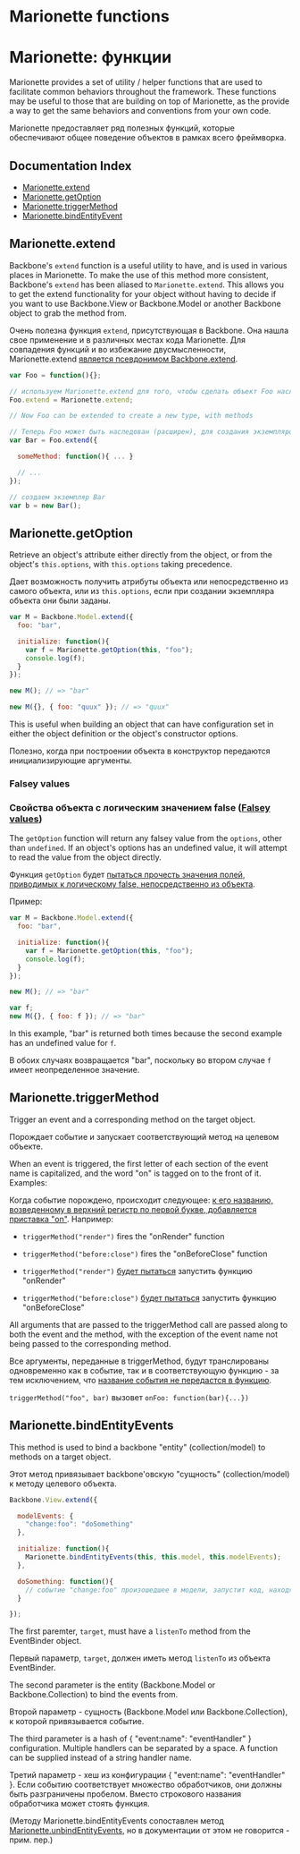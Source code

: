 # Marionette functions

# Marionette: функции

Marionette provides a set of utility / helper functions that are used to
facilitate common behaviors throughout the framework. These functions may
be useful to those that are building on top of Marionette, as the provide
a way to get the same behaviors and conventions from your own code.

Marionette предоставляет ряд полезных функций, которые обеспечивают общее поведение объектов в рамках всего фреймворка.


## Documentation Index

* [Marionette.extend](#marionetteextend)
* [Marionette.getOption](#marionetteextend)
* [Marionette.triggerMethod](#marionettetriggermethod)
* [Marionette.bindEntityEvent](#marionettebindentityevents)

## Marionette.extend

Backbone's `extend` function is a useful utility to have, and is used in
various places in Marionette. To make the use of this method more consistent,
Backbone's `extend` has been aliased to `Marionette.extend`. This allows
you to get the extend functionality for your object without having to
decide if you want to use Backbone.View or Backbone.Model or another
Backbone object to grab the method from.

Очень полезна функция `extend`, присутствующая в Backbone. Она нашла свое применение и в различных местах кода Marionette.
Для совпадения функций и во избежание двусмысленности, Marionette.extend [является псевдонимом Backbone.extend](https://github.com/marionettejs/backbone.marionette/blob/master/src/marionette.helpers.js#L20).

```js
var Foo = function(){};

// используем Marionette.extend для того, чтобы сделать объект Foo наследуемым, наподобие других Backbone и Marionette объектов 
Foo.extend = Marionette.extend;

// Now Foo can be extended to create a new type, with methods

// Теперь Foo может быть наследован (расширен), для создания экземпляров объекта нового типа, с рядом новых методов
var Bar = Foo.extend({

  someMethod: function(){ ... }

  // ...
});

// создаем экземпляр Bar
var b = new Bar();
```

## Marionette.getOption

Retrieve an object's attribute either directly from the object, or from
the object's `this.options`, with `this.options` taking precedence.

Дает возможность получить атрибуты объекта или непосредственно из самого объекта,
или из `this.options`, если при создании экземпляра объекта они были заданы.


```js
var M = Backbone.Model.extend({
  foo: "bar",

  initialize: function(){
    var f = Marionette.getOption(this, "foo");
    console.log(f);
  }
});

new M(); // => "bar"

new M({}, { foo: "quux" }); // => "quux"
```

This is useful when building an object that can have configuration set
in either the object definition or the object's constructor options.

Полезно, когда при построении объекта в конструктор передаются инициализирующие аргументы.

### Falsey values

### Свойства объекта с логическим значением false ([Falsey values](http://james.padolsey.com/javascript/truthy-falsey/))

The `getOption` function will return any falsey value from the `options`,
other than `undefined`. If an object's options has an undefined value, it will
attempt to read the value from the object directly.

Функция `getOption` будет [пытаться прочесть значения полей, приводимых к логическому false, непосредственно из объекта](https://github.com/marionettejs/backbone.marionette/blob/master/src/marionette.helpers.js#L34).

Пример:

```js
var M = Backbone.Model.extend({
  foo: "bar",

  initialize: function(){
    var f = Marionette.getOption(this, "foo");
    console.log(f);
  }
});

new M(); // => "bar"

var f;
new M({}, { foo: f }); // => "bar"
```

In this example, "bar" is returned both times because the second 
example has an undefined value for `f`.

В обоих случаях возвращается "bar", поскольку во втором случае `f` имеет неопределенное значение.

## Marionette.triggerMethod

Trigger an event and a corresponding method on the target object.

Порождает событие и запускает соответствующий метод на целевом объекте.

When an event is triggered, the first letter of each section of the 
event name is capitalized, and the word "on" is tagged on to the front 
of it. Examples:

Когда событие порождено, происходит следующее: [к его названию, возведенному в верхний регистр по первой букве, добавляется приставка "on"](https://github.com/marionettejs/backbone.marionette/blob/master/src/marionette.triggermethod.js#L22). Например:

* `triggerMethod("render")` fires the "onRender" function
* `triggerMethod("before:close")` fires the "onBeforeClose" function

* `triggerMethod("render")` [будет пытаться](https://github.com/marionettejs/backbone.marionette/blob/master/src/marionette.triggermethod.js#L29) запустить функцию "onRender"
* `triggerMethod("before:close")` [будет пытаться](https://github.com/marionettejs/backbone.marionette/blob/master/src/marionette.triggermethod.js#L29) запустить функцию "onBeforeClose"

All arguments that are passed to the triggerMethod call are passed along to both the event and the method, with the exception of the event name not being passed to the corresponding method.

Все аргументы, переданные в triggerMethod, будут транслированы одновременно как в событие, так и в соответствующую функцию - за тем исключением,
что [название события не передастся в функцию](https://github.com/marionettejs/backbone.marionette/blob/master/src/marionette.triggermethod.js#L30-L31).



`triggerMethod("foo", bar)` вызовет `onFoo: function(bar){...})`

## Marionette.bindEntityEvents

This method is used to bind a backbone "entity" (collection/model) 
to methods on a target object. 

Этот метод привязывает backbone'овскую "сущность" (collection/model) к методу целевого объекта.

```js
Backbone.View.extend({

  modelEvents: {
    "change:foo": "doSomething"
  },

  initialize: function(){
    Marionette.bindEntityEvents(this, this.model, this.modelEvents);
  },

  doSomething: function(){
    // событие "change:foo" произошедшее в модели, запустит код, находящийся здесь
  }

});
```

The first paremter, `target`, must have a `listenTo` method from the
EventBinder object.

Первый параметр, `target`, должен иметь метод `listenTo` из объекта EventBinder.

The second parameter is the entity (Backbone.Model or Backbone.Collection)
to bind the events from.

Второй параметр - сущность (Backbone.Model или Backbone.Collection), к которой привязывается событие.

The third parameter is a hash of { "event:name": "eventHandler" }
configuration. Multiple handlers can be separated by a space. A
function can be supplied instead of a string handler name. 

Третий параметр - хеш из конфигурации { "event:name": "eventHandler" }. Если событию соответствует множество обработчиков,
они должны быть разграничены пробелом. Вместо строкового названия обработчика может стоять функция.

(Методу Marionette.bindEntityEvents сопоставлен метод [Marionette.unbindEntityEvents](https://github.com/marionettejs/backbone.marionette/blob/master/src/marionette.bindEntityEvents.js#L86-L88), но в документации от этом не говорится - прим. пер.)